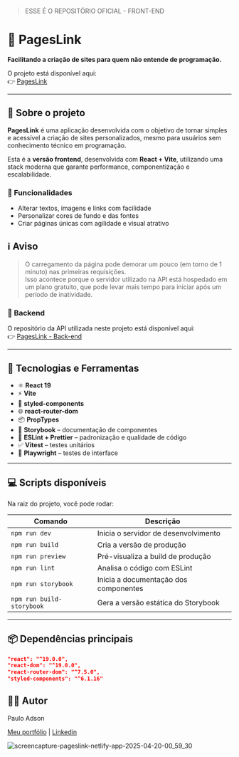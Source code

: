 <div>
  
> ESSE É O REPOSITÓRIO OFICIAL - FRONT-END

# 🚀 PagesLink

**Facilitando a criação de sites para quem não entende de programação.**

O projeto está disponível aqui:   
👉 [PagesLink](https://pageslink.netlify.app/)

</div>

---

## 📌 Sobre o projeto

**PagesLink** é uma aplicação desenvolvida com o objetivo de tornar simples e acessível a criação de sites personalizados, mesmo para usuários sem conhecimento técnico em programação.

Esta é a **versão frontend**, desenvolvida com **React + Vite**, utilizando uma stack moderna que garante performance, componentização e escalabilidade.

### 🔧 Funcionalidades

- Alterar textos, imagens e links com facilidade  
- Personalizar cores de fundo e das fontes  
- Criar páginas únicas com agilidade e visual atrativo  

## ℹ️ Aviso

> O carregamento da página pode demorar um pouco (em torno de 1 minuto) nas primeiras requisições.  
> Isso acontece porque o servidor utilizado na API está hospedado em um plano gratuito, que pode levar mais tempo para iniciar após um período de inatividade.

### 🔗 Backend

O repositório da API utilizada neste projeto está disponível aqui:  
👉 [PagesLink - Back-end](https://github.com/PauloAdson/pageslink-backend)

---

## 🧪 Tecnologias e Ferramentas

- ⚛️ **React 19**
- ⚡ **Vite**
- 💅 **styled-components**
- 🌐 **react-router-dom**
- 📦 **PropTypes**
- 🧩 **Storybook** – documentação de componentes
- 🧹 **ESLint + Prettier** – padronização e qualidade de código
- ✅ **Vitest** – testes unitários
- 🧪 **Playwright** – testes de interface

---

## 💻 Scripts disponíveis

Na raiz do projeto, você pode rodar:

| Comando             | Descrição                              |
|---------------------|------------------------------------------|
| `npm run dev`       | Inicia o servidor de desenvolvimento     |
| `npm run build`     | Cria a versão de produção                |
| `npm run preview`   | Pré-visualiza a build de produção        |
| `npm run lint`      | Analisa o código com ESLint              |
| `npm run storybook` | Inicia a documentação dos componentes    |
| `npm run build-storybook` | Gera a versão estática do Storybook |

---

## 📦 Dependências principais

```json
"react": "^19.0.0",
"react-dom": "^19.0.0",
"react-router-dom": "^7.5.0",
"styled-components": "^6.1.16"
```

## 👨‍💻 Autor
Paulo Adson

[Meu portfólio](https://www.pauloadson.com.br/) | [Linkedin](https://www.linkedin.com/in/paulo-adson/)

![screencapture-pageslink-netlify-app-2025-04-20-00_59_30](https://github.com/user-attachments/assets/e36e33e1-d032-4567-9932-93205ef591db)
